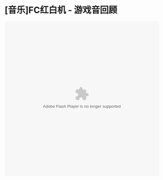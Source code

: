 # [音乐]FC红白机 - 游戏音回顾

<!-- more -->

<embed id="Player1226606054822" tplayername="SWF" splayername="SWF" type="application/x-shockwave-flash" src="http://www.8box.cn/topics/mxplayer.swf?XmlUrl=http%3A%2F%2Fwww.8box.cn%2Ftopics%2Ffc-remix080303%2Ffc-remix.xml&amp;Auto=no&amp;MyColor=0xff9900" mediawrapchecked="true" pluginspage="http://www.macromedia.com/go/getflashplayer" width="500" height="500">

